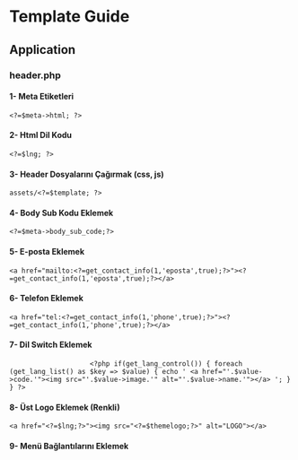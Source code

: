 # Template Guide
## Application
### header.php
#### 1- Meta Etiketleri
`<?=$meta->html; ?>`
#### 2- Html Dil Kodu
`<?=$lng; ?>`
#### 3- Header Dosyalarını Çağırmak (css, js)
`assets/<?=$template; ?>`
#### 4- Body Sub Kodu Eklemek
`<?=$meta->body_sub_code;?>`
#### 5- E-posta Eklemek
`<a href="mailto:<?=get_contact_info(1,'eposta',true);?>"><?=get_contact_info(1,'eposta',true);?></a>`
#### 6- Telefon Eklemek
`<a href="tel:<?=get_contact_info(1,'phone',true);?>"><?=get_contact_info(1,'phone',true);?></a>`
#### 7- Dil Switch Eklemek
`                    <?php
                        if(get_lang_control())
                        {
                            foreach (get_lang_list() as $key => $value) {
                                echo '
                                     <a href="'.$value->code.'"><img src="'.$value->image.'" alt="'.$value->name.'"></a>
                                ';
                            }
                        }
                    ?>`
#### 8- Üst Logo Eklemek (Renkli)
`<a href="<?=$lng;?>"><img src="<?=$themelogo;?>" alt="LOGO"></a>`
#### 9- Menü Bağlantılarını Eklemek

